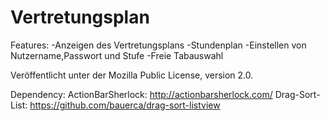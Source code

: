 Vertretungsplan
===============


Features:
-Anzeigen des Vertretungsplans
-Stundenplan
-Einstellen von Nutzername,Passwort und Stufe
-Freie Tabauswahl

Veröffentlicht unter der Mozilla Public License, version 2.0.

Dependency:
ActionBarSherlock: http://actionbarsherlock.com/
Drag-Sort-List: https://github.com/bauerca/drag-sort-listview

